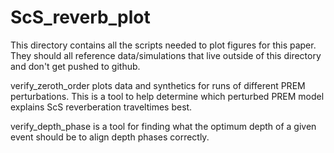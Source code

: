 # ScS_reverb_plot

This directory contains all the scripts needed to plot figures for this
paper. They should all reference data/simulations that live outside of 
this directory and don't get pushed to github.


verify_zeroth_order plots data and synthetics for runs of different PREM
perturbations. This is a tool to help determine which perturbed PREM model
explains ScS reverberation traveltimes best.

verify_depth_phase is a tool for finding what the optimum depth of a given
event should be to align depth phases correctly.
